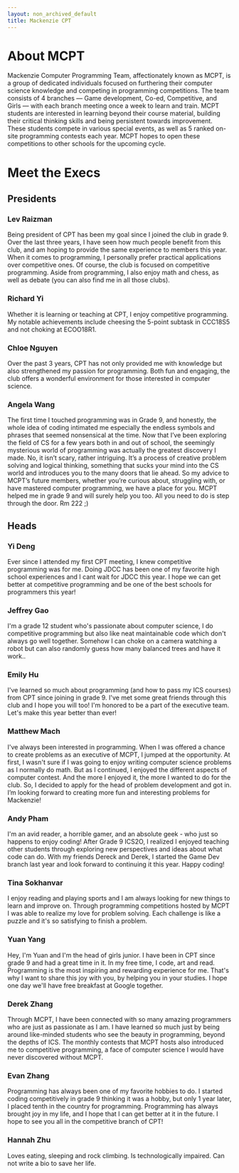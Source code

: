 ```yaml
---
layout: non_archived_default
title: Mackenzie CPT
---
```


# About MCPT
Mackenzie Computer Programming Team, affectionately known as MCPT, is a group of dedicated individuals focused on furthering their computer science knowledge and competing in programming competitions.  The team consists of 4 branches — Game development, Co-ed, Competitive, and Girls — with each branch meeting once a week to learn and train.  MCPT students are interested in learning beyond their course material, building their critical thinking skills and being persistent towards improvement.  These students compete in various special events, as well as 5 ranked on-site programming contests each year.  MCPT hopes to open these competitions to other schools for the upcoming cycle.

# Meet the Execs

## Presidents

### Lev Raizman
Being president of CPT has been my goal since I joined the club in grade 9. Over the last three years, I have seen how much people benefit from this club, and am hoping to provide the same experience to members this year. When it comes to programming, I personally prefer practical applications over competitive ones. Of course, the club is focused on competitive programming. Aside from programming, I also enjoy math and chess, as well as debate (you can also find me in all those clubs).

### Richard Yi
Whether it is learning or teaching at CPT, I enjoy competitive programming. My notable achievements include cheesing the 5-point subtask in CCC18S5 and not choking at ECOO18R1.

### Chloe Nguyen
Over the past 3 years, CPT has not only provided me with knowledge but also strengthened my passion for programming. Both fun and engaging, the club offers a wonderful environment for those interested in computer science.

### Angela Wang
The first time I touched programming was in Grade 9, and honestly, the whole idea of coding intimated me especially the endless symbols and phrases that seemed nonsensical at the time. Now that I’ve been exploring the field of CS for a few years both in and out of school, the seemingly mysterious world of programming was actually the greatest discovery I made. No, it isn’t scary, rather intriguing. It’s a process of creative problem solving and logical thinking, something that sucks your mind into the CS world and introduces you to the many doors that lie ahead. So my advice to MCPT’s future members, whether you’re curious about, struggling with, or have mastered computer programming, we have a place for you. MCPT helped me in grade 9 and will surely help you too. All you need to do is step through the door. Rm 222 ;)

## Heads

### Yi Deng
Ever since I attended my first CPT meeting, I knew competitive programming was for me. Doing JDCC has been one of my favorite high school experiences  and I cant wait for JDCC this year. I hope we can get better at competitive programming and be one of the best schools for programmers this year! 

### Jeffrey Gao
I'm a grade 12 student who's passionate about computer science, I do competitive programming but also like neat maintainable code which don't always go well together. Somehow I can choke on a camera watching a robot but can also randomly guess how many balanced trees and have it work..

### Emily Hu
I've learned so much about programming (and how to pass my ICS courses) from CPT since joining in grade 9. I've met some great friends through this club and I hope you will too! I'm honored to be a part of the executive team. Let's make this year better than ever!

### Matthew Mach
I've always been interested in programming. When I was offered a chance to create problems as an executive of MCPT, I jumped at the opportunity. At first, I wasn't sure if I was going to enjoy writing computer science problems as I normally do math. But as I continued, I enjoyed the different aspects of computer contest. And the more I enjoyed it, the more I wanted to do for the club. So, I decided to apply for the head of problem development and got in. I’m looking forward to creating more fun and interesting problems for Mackenzie!

### Andy Pham
I'm an avid reader, a horrible gamer,  and an absolute geek - who just so happens to enjoy coding! After Grade 9 ICS2O, I realized I enjoyed teaching other students through exploring new perspectives and ideas about what code can do. With my friends Dereck and Derek, I started the Game Dev branch last year and look forward to continuing it this year. Happy coding!

### Tina Sokhanvar
I enjoy reading and playing sports and I am always looking for new things to learn and improve on. Through programming competitions hosted by MCPT I was able to realize my love for problem solving. Each challenge is like a puzzle and it's so satisfying to finish a problem. 

### Yuan Yang
Hey, I'm Yuan and I'm the head of girls junior. I have been in CPT since grade 9 and had a great time in it. In my free time, I code, art and read. Programming is the most inspiring and rewarding experience for me. That's why I want to share this joy with you, by helping you in your studies. I hope one day we'll have free breakfast at Google together.

### Derek Zhang
Through MCPT, I have been connected with so many amazing programmers who are just as passionate as I am. I have learned so much just by being around like-minded students who see the beauty in programming, beyond the depths of ICS. The monthly contests that MCPT hosts also introduced me to competitive programming, a face of computer science I would have never discovered without MCPT.

### Evan Zhang
Programming has always been one of my favorite hobbies to do. I started coding competitively in grade 9 thinking it was a hobby, but only 1 year later, I placed tenth in the country for programming. Programming has always brought joy in my life, and I hope that I can get better at it in the future.  I hope to see you all in the competitive branch of CPT!

### Hannah Zhu
Loves eating, sleeping and rock climbing. Is technologically impaired. Can not write a bio to save her life.
